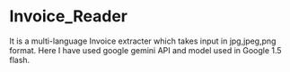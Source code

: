 # Invoice_Reader
It is a multi-language Invoice extracter which takes input in jpg,jpeg,png format. Here I have used google gemini API and model used in Google 1.5 flash.
